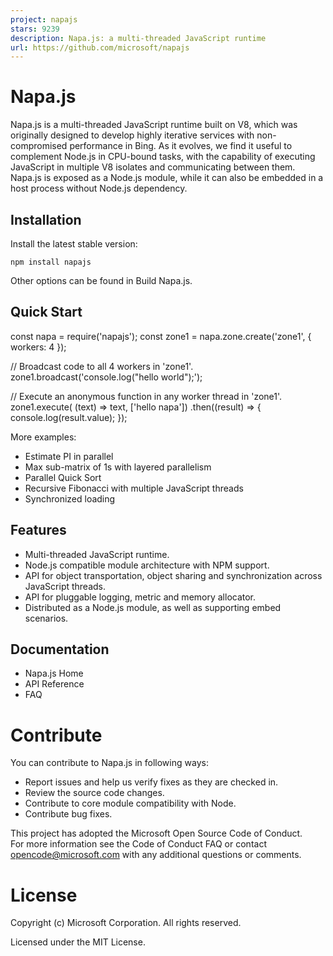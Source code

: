 ```yaml
---
project: napajs
stars: 9239
description: Napa.js: a multi-threaded JavaScript runtime
url: https://github.com/microsoft/napajs
---
```


Napa.js
=======

Napa.js is a multi-threaded JavaScript runtime built on V8, which was originally designed to develop highly iterative services with non-compromised performance in Bing. As it evolves, we find it useful to complement Node.js in CPU-bound tasks, with the capability of executing JavaScript in multiple V8 isolates and communicating between them. Napa.js is exposed as a Node.js module, while it can also be embedded in a host process without Node.js dependency.

Installation
------------

Install the latest stable version:

```
npm install napajs
```

Other options can be found in Build Napa.js.

Quick Start
-----------

const napa \= require('napajs');
const zone1 \= napa.zone.create('zone1', { workers: 4 });

// Broadcast code to all 4 workers in 'zone1'.
zone1.broadcast('console.log("hello world");');

// Execute an anonymous function in any worker thread in 'zone1'.
zone1.execute(
    (text) \=> text, 
    \['hello napa'\])
    .then((result) \=> {
        console.log(result.value);
    });

More examples:

-   Estimate PI in parallel
-   Max sub-matrix of 1s with layered parallelism
-   Parallel Quick Sort
-   Recursive Fibonacci with multiple JavaScript threads
-   Synchronized loading

Features
--------

-   Multi-threaded JavaScript runtime.
-   Node.js compatible module architecture with NPM support.
-   API for object transportation, object sharing and synchronization across JavaScript threads.
-   API for pluggable logging, metric and memory allocator.
-   Distributed as a Node.js module, as well as supporting embed scenarios.

Documentation
-------------

-   Napa.js Home
-   API Reference
-   FAQ

Contribute
==========

You can contribute to Napa.js in following ways:

-   Report issues and help us verify fixes as they are checked in.
-   Review the source code changes.
-   Contribute to core module compatibility with Node.
-   Contribute bug fixes.

This project has adopted the Microsoft Open Source Code of Conduct.  
For more information see the Code of Conduct FAQ or contact opencode@microsoft.com with any additional questions or comments.

License
=======

Copyright (c) Microsoft Corporation. All rights reserved.

Licensed under the MIT License.
